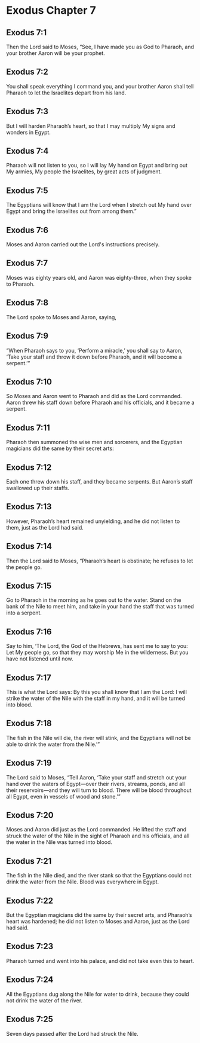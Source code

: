 # Exodus Chapter 7

## Exodus 7:1
Then the Lord said to Moses, “See, I have made you as God to Pharaoh, and your brother Aaron will be your prophet.

## Exodus 7:2
You shall speak everything I command you, and your brother Aaron shall tell Pharaoh to let the Israelites depart from his land.

## Exodus 7:3
But I will harden Pharaoh’s heart, so that I may multiply My signs and wonders in Egypt.

## Exodus 7:4
Pharaoh will not listen to you, so I will lay My hand on Egypt and bring out My armies, My people the Israelites, by great acts of judgment.

## Exodus 7:5
The Egyptians will know that I am the Lord when I stretch out My hand over Egypt and bring the Israelites out from among them.”

## Exodus 7:6
Moses and Aaron carried out the Lord's instructions precisely.

## Exodus 7:7
Moses was eighty years old, and Aaron was eighty-three, when they spoke to Pharaoh.

## Exodus 7:8
The Lord spoke to Moses and Aaron, saying,

## Exodus 7:9
“When Pharaoh says to you, ‘Perform a miracle,’ you shall say to Aaron, ‘Take your staff and throw it down before Pharaoh, and it will become a serpent.’”

## Exodus 7:10
So Moses and Aaron went to Pharaoh and did as the Lord commanded. Aaron threw his staff down before Pharaoh and his officials, and it became a serpent.

## Exodus 7:11
Pharaoh then summoned the wise men and sorcerers, and the Egyptian magicians did the same by their secret arts:

## Exodus 7:12
Each one threw down his staff, and they became serpents. But Aaron’s staff swallowed up their staffs.

## Exodus 7:13
However, Pharaoh’s heart remained unyielding, and he did not listen to them, just as the Lord had said.

## Exodus 7:14
Then the Lord said to Moses, “Pharaoh’s heart is obstinate; he refuses to let the people go.

## Exodus 7:15
Go to Pharaoh in the morning as he goes out to the water. Stand on the bank of the Nile to meet him, and take in your hand the staff that was turned into a serpent.

## Exodus 7:16
Say to him, ‘The Lord, the God of the Hebrews, has sent me to say to you: Let My people go, so that they may worship Me in the wilderness. But you have not listened until now.

## Exodus 7:17
This is what the Lord says: By this you shall know that I am the Lord: I will strike the water of the Nile with the staff in my hand, and it will be turned into blood.

## Exodus 7:18
The fish in the Nile will die, the river will stink, and the Egyptians will not be able to drink the water from the Nile.’”

## Exodus 7:19
The Lord said to Moses, “Tell Aaron, ‘Take your staff and stretch out your hand over the waters of Egypt—over their rivers, streams, ponds, and all their reservoirs—and they will turn to blood. There will be blood throughout all Egypt, even in vessels of wood and stone.’”

## Exodus 7:20
Moses and Aaron did just as the Lord commanded. He lifted the staff and struck the water of the Nile in the sight of Pharaoh and his officials, and all the water in the Nile was turned into blood.

## Exodus 7:21
The fish in the Nile died, and the river stank so that the Egyptians could not drink the water from the Nile. Blood was everywhere in Egypt.

## Exodus 7:22
But the Egyptian magicians did the same by their secret arts, and Pharaoh’s heart was hardened; he did not listen to Moses and Aaron, just as the Lord had said.

## Exodus 7:23
Pharaoh turned and went into his palace, and did not take even this to heart.

## Exodus 7:24
All the Egyptians dug along the Nile for water to drink, because they could not drink the water of the river.

## Exodus 7:25
Seven days passed after the Lord had struck the Nile.
